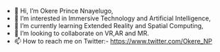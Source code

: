 - 👋 Hi, I’m Okere Prince Nnayelugo,
- 👀 I’m interested in Immersive Technology and Artificial Intelligence,
- 🌱 I’m currently learning Extended Reality and Spatial Computing,
- 💞️ I’m looking to collaborate on VR,AR and MR.
- 📫 How to reach me on Twitter:- https://www.twitter.com/Okere_NP

<!---
Okere-NP/Okere-NP is a ✨ special ✨ repository because its `README.md` (this file) appears on your GitHub profile.
You can click the Preview link to take a look at your changes.
--->
